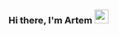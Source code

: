 ### Hi there, I'm Artem <img src="https://media.giphy.com/media/hvRJCLFzcasrR4ia7z/giphy.gif" width="25px">

